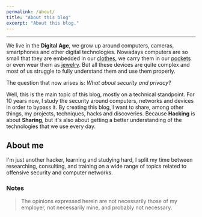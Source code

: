 ```yaml
---
permalink: /about/
title: "About this blog"
excerpt: "About this blog."
---
```


---
We live in the **Digital Age**, we grow up around computers, cameras, smartphones and other digital technologies. Nowadays computers are so small that they are embedded in our [clothes](http://www.omsignal.com), we carry them in our [pockets](https://www.google.com/nexus/) or even wear them as [jewelry](https://www.apple.com/watch/). But all these devices are quite complex and most of us struggle to fully understand them and use them properly.

The question that now arises is: *What about security and privacy?*

Well, this is the main topic of this blog, mostly on a technical standpoint. For 10 years now, I study the security around computers, networks and devices in order to bypass it. By creating this blog, I want to share, among other things, my projects, techniques, hacks and discoveries. Because **Hacking** is about **Sharing**, but it's also about getting a better understanding of the technologies that we use every day.


## About me

I'm just another hacker, learning and studying hard, I split my time between researching, consulting, and training on a wide range of topics related to offensive security and computer networks.


### Notes

> The opinions expressed herein are not necessarily those of my employer, not necessarily mine, and probably not necessary.
